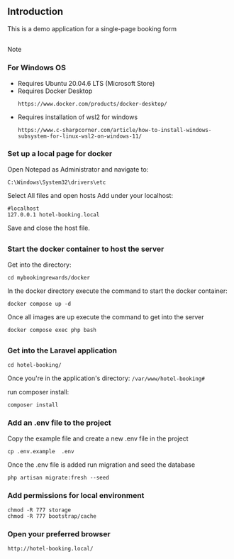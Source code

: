 
## Introduction

This is a demo application for a single-page booking form

##

> [!NOTE]
>  ### For Windows OS
> - Requires Ubuntu 20.04.6 LTS (Microsoft Store)
> - Requires Docker Desktop
>   ```
>   https://www.docker.com/products/docker-desktop/
>   ```
> - Requires installation of wsl2 for windows
>   ```
>   https://www.c-sharpcorner.com/article/how-to-install-windows-subsystem-for-linux-wsl2-on-windows-11/
>   ```


### Set up a local page for docker
Open Notepad as Administrator and navigate to:
```
C:\Windows\System32\drivers\etc
```
Select All files and open hosts
Add under your localhost:
```
#localhost
127.0.0.1 hotel-booking.local
```

Save and close the host file.
##

### Start the docker container to host the server

Get into the directory: 
```
cd mybookingrewards/docker 
```

In the docker directory execute the command to start the docker container:
```
docker compose up -d
```

Once all images are up execute the command to get into the server
```
docker compose exec php bash
```
##
### Get into the Laravel application
```
cd hotel-booking/
```

Once you're in the application's directory: `/var/www/hotel-booking#`

run composer install: 
```
composer install
```
### Add an .env file to the project
Copy the example file and create a new .env file in the project
```
cp .env.example  .env
```

Once the .env file is added run migration and seed the database
```
php artisan migrate:fresh --seed
```

### Add permissions for local environment
```
chmod -R 777 storage
chmod -R 777 bootstrap/cache
```
### Open your preferred browser
```
http://hotel-booking.local/
```
